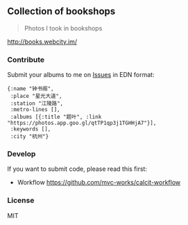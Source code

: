 
Collection of bookshops
----

> Photos I took in bookshops

http://books.webcity.im/

### Contribute

Submit your albums to me on [Issues](http://github.com/webcityim/bookshops/issues) in EDN format:

```edn
{:name "钟书阁",
 :place "星光大道",
 :station "江陵路",
 :metro-lines [],
 :albums [{:title "题叶", :link "https://photos.app.goo.gl/qtTP1qp3j1TGHHjA7"}],
 :keywords [],
 :city "杭州"}
```

### Develop

If you want to submit code, please read this first:

* Workflow https://github.com/mvc-works/calcit-workflow

### License

MIT
